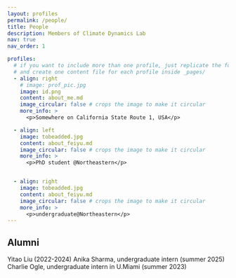 ```yaml
---
layout: profiles
permalink: /people/
title: People
description: Members of Climate Dynamics Lab
nav: true
nav_order: 1

profiles:
  # if you want to include more than one profile, just replicate the following block
  # and create one content file for each profile inside _pages/
  - align: right
    # image: prof_pic.jpg
    image: id.png
    content: about_me.md
    image_circular: false # crops the image to make it circular
    more_info: >
      <p>Somewhere on California State Route 1, USA</p>

  - align: left
    image: tobeadded.jpg
    content: about_feiyu.md
    image_circular: false # crops the image to make it circular
    more_info: >
      <p>PhD student @Northeastern</p>


  - align: right
    image: tobeadded.jpg
    content: about_feiyu.md
    image_circular: false # crops the image to make it circular
    more_info: >
      <p>undergraduate@Northeastern</p>
---
```


## Alumni
Yitao Liu (2022-2024) 
Anika Sharma, undergraduate intern (summer 2025)
Charlie Ogle, undergraduate intern in U.Miami (summer 2023)

